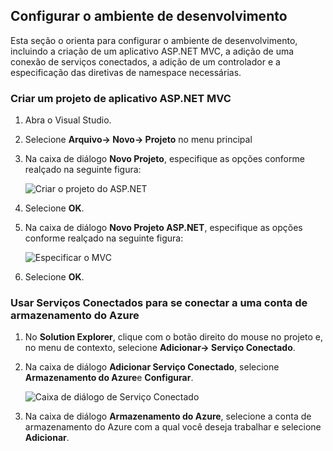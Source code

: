 ## <a name="set-up-the-development-environment"></a>Configurar o ambiente de desenvolvimento

Esta seção o orienta para configurar o ambiente de desenvolvimento, incluindo a criação de um aplicativo ASP.NET MVC, a adição de uma conexão de serviços conectados, a adição de um controlador e a especificação das diretivas de namespace necessárias.

### <a name="create-an-aspnet-mvc-app-project"></a>Criar um projeto de aplicativo ASP.NET MVC

1. Abra o Visual Studio.

1. Selecione **Arquivo-> Novo-> Projeto** no menu principal

1. Na caixa de diálogo **Novo Projeto**, especifique as opções conforme realçado na seguinte figura:

    ![Criar o projeto do ASP.NET](./media/vs-storage-aspnet-getting-started-setup-dev-env/vs-storage-aspnet-getting-started-setup-dev-env-1.png)

1. Selecione **OK**.

1. Na caixa de diálogo **Novo Projeto ASP.NET**, especifique as opções conforme realçado na seguinte figura:

    ![Especificar o MVC](./media/vs-storage-aspnet-getting-started-setup-dev-env/vs-storage-aspnet-getting-started-setup-dev-env-2.png)

1. Selecione **OK**.

### <a name="use-connected-services-to-connect-to-an-azure-storage-account"></a>Usar Serviços Conectados para se conectar a uma conta de armazenamento do Azure

1. No **Solution Explorer**, clique com o botão direito do mouse no projeto e, no menu de contexto, selecione **Adicionar-> Serviço Conectado**.

1. Na caixa de diálogo **Adicionar Serviço Conectado**, selecione **Armazenamento do Azure**e **Configurar**.

    ![Caixa de diálogo de Serviço Conectado](./media/vs-storage-aspnet-getting-started-setup-dev-env/vs-storage-aspnet-getting-started-setup-dev-env-3.png)

1. Na caixa de diálogo **Armazenamento do Azure**, selecione a conta de armazenamento do Azure com a qual você deseja trabalhar e selecione **Adicionar**.
